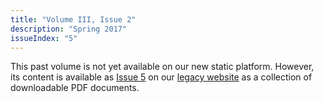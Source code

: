```yaml
---
title: "Volume III, Issue 2"
description: "Spring 2017"
issueIndex: "5"
---
```

This past volume is not yet available on our new static platform. However, its content is available as [Issue 5](http://prairiejournal.grinnell.edu/issue/5) on our [legacy website](http://prairiejournal.grinnell.edu) as a collection of downloadable PDF documents.
